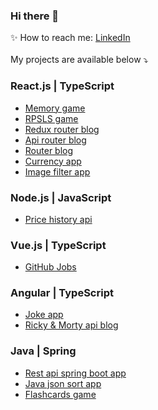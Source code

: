 ### Hi there 👋

✨ How to reach me: [LinkedIn](https://www.linkedin.com/in/artyom-nagornyih/)<br><br>
My projects are available below ⤵️
      
### React.js | TypeScript
- [Memory game](https://github.com/artyom-n/memory-game)
- [RPSLS game](https://github.com/artyom-n/rock-paper)
- [Redux router blog](https://github.com/artyom-n/redux-blog)
- [Api router blog](https://github.com/artyom-n/api-blog)
- [Router blog](https://github.com/artyom-n/router-blog)   
- [Currency app](https://github.com/artyom-n/currency-app)
- [Image filter app](https://github.com/artyom-n/image-app)  

### Node.js | JavaScript
- [Price history api](https://github.com/artyom-n/coindesk)
            
### Vue.js | TypeScript
- [GitHub Jobs](https://github.com/artyom-n/dev-challenges)       

### Angular | TypeScript
- [Joke app](https://github.com/artyom-n/joke-app)
- [Ricky & Morty api blog](https://github.com/artyom-n/ricky-morty)
      
### Java | Spring
- [Rest api spring boot app](https://github.com/artyom-n/rest-spring-boot)
- [Java json sort app](https://github.com/artyom-n/java-json-sort)
- [Flashcards game](https://github.com/artyom-n/flashcards-in-java)
